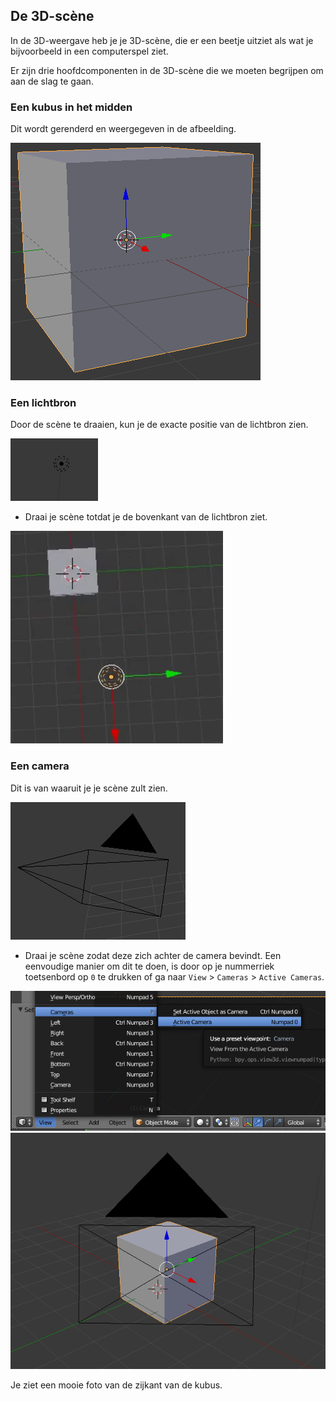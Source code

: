 ## De 3D-scène

In de 3D-weergave heb je je 3D-scène, die er een beetje uitziet als wat je bijvoorbeeld in een computerspel ziet.

Er zijn drie hoofdcomponenten in de 3D-scène die we moeten begrijpen om aan de slag te gaan.

### Een kubus in het midden

Dit wordt gerenderd en weergegeven in de afbeelding.

![Centre cube](images/centre-cube.png)

### Een lichtbron

Door de scène te draaien, kun je de exacte positie van de lichtbron zien.

![Light source](images/light-source.png)

+ Draai je scène totdat je de bovenkant van de lichtbron ziet.

![Light source top](images/light-source-top.png)

### Een camera

Dit is van waaruit je je scène zult zien.

![Camera](images/camera.png)

+ Draai je scène zodat deze zich achter de camera bevindt. Een eenvoudige manier om dit te doen, is door op je nummerriek toetsenbord op `0` te drukken of ga naar `View` > `Cameras` > `Active Cameras`.

![active camera](images/camera-view.png) ![Behind the camera](images/behind-camera.png)

Je ziet een mooie foto van de zijkant van de kubus.